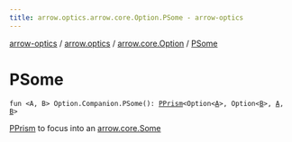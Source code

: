 ```yaml
---
title: arrow.optics.arrow.core.Option.PSome - arrow-optics
---
```


[arrow-optics](../../index.html) / [arrow.optics](../index.html) / [arrow.core.Option](index.html) / [PSome](./-p-some.html)

# PSome

`fun <A, B> Option.Companion.PSome(): `[`PPrism`](../-p-prism/index.html)`<Option<`[`A`](-p-some.html#A)`>, Option<`[`B`](-p-some.html#B)`>, `[`A`](-p-some.html#A)`, `[`B`](-p-some.html#B)`>`

[PPrism](../-p-prism/index.html) to focus into an [arrow.core.Some](#)

